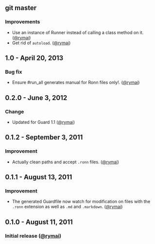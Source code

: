 ## git master

### Improvements

* Use an instance of Runner instead of calling a class method on it. ([@rymai][])
* Get rid of `autoload`. ([@rymai][])

## 1.0 - April 20, 2013

### Bug fix

* Ensure #run_all generates manual for Ronn files only!. ([@rymai][])

## 0.2.0 - June 3, 2012

### Change

* Updated for Guard 1.1 ([@rymai][])

## 0.1.2 - September 3, 2011

### Improvement

* Actually clean paths and accept `.ronn` files. ([@rymai][])

## 0.1.1 - August 13, 2011

### Improvement

* The generated Guardfile now watch for modification on files with the `.ronn` extension as well as `.md` and `.markdown`. ([@rymai][])

## 0.1.0 - August 11, 2011

### Initial release ([@rymai][])

[@rymai]: https://github.com/rymai

